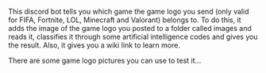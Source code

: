 
This discord bot tells you which game the game logo you send (only valid for FIFA, Fortnite, LOL, Minecraft and Valorant) belongs to. To do this, 
it adds the image of the game logo you posted to a folder called images and reads it, classifies it through some artificial intelligence codes and gives you the result. Also, it gives you a wiki link to learn more.

There are some game logo pictures you can use to test it...
